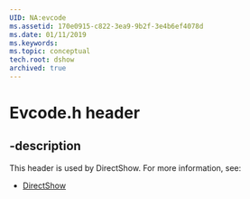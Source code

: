 ```yaml
---
UID: NA:evcode
ms.assetid: 170e0915-c822-3ea9-9b2f-3e4b6ef4078d
ms.date: 01/11/2019
ms.keywords: 
ms.topic: conceptual
tech.root: dshow
archived: true
---
```


# Evcode.h header


## -description


This header is used by DirectShow. For more information, see:

- [DirectShow](../_dshow/index.md)

